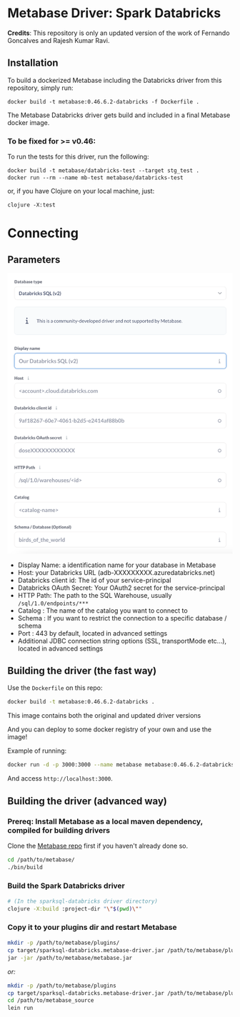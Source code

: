 # Metabase Driver: Spark Databricks

**Credits**: This repository is only an updated version of the work of Fernando Goncalves and Rajesh Kumar Ravi.

## Installation

To build a dockerized Metabase including the Databricks driver from this repository, simply run:

```
docker build -t metabase:0.46.6.2-databricks -f Dockerfile .
```

The Metabase Databricks driver gets build and included in a final Metabase docker image.

### To be fixed for >= v0.46:

To run the tests for this driver, run the following:

```
docker build -t metabase/databricks-test --target stg_test .
docker run --rm --name mb-test metabase/databricks-test
```

or, if you have Clojure on your local machine, just:

```
clojure -X:test
```

# Connecting

## Parameters

![Connection Parameters](docs/parameters.png)

- Display Name: a identification name for your database in Metabase
- Host: your Databricks URL (adb-XXXXXXXXX.azuredatabricks.net)
- Databricks client id: The id of your service-principal
- Databricks OAuth Secret: Your OAuth2 secret for the service-principal
- HTTP Path: The path to the SQL Warehouse, usually `/sql/1.0/endpoints/***`
- Catalog : The name of the catalog you want to connect to
- Schema : If you want to restrict the connection to a specific database / schema
- Port : 443 by default, located in advanced settings
- Additional JDBC connection string options (SSL, transportMode etc...), located in advanced settings

## Building the driver (the fast way)

Use the `Dockerfile` on this repo:

```bash
docker build -t metabase:0.46.6.2-databricks .
```

This image contains both the original and updated driver versions

And you can deploy to some docker registry of your own and use the image!

Example of running:

```bash
docker run -d -p 3000:3000 --name metabase metabase:0.46.6.2-databricks
```

And access `http://localhost:3000`.

## Building the driver (advanced way)

### Prereq: Install Metabase as a local maven dependency, compiled for building drivers

Clone the [Metabase repo](https://github.com/metabase/metabase) first if you haven't already done so.

```bash
cd /path/to/metabase/
./bin/build
```

### Build the Spark Databricks driver

```bash
# (In the sparksql-databricks driver directory)
clojure -X:build :project-dir "\"$(pwd)\""
```

### Copy it to your plugins dir and restart Metabase

```bash
mkdir -p /path/to/metabase/plugins/
cp target/sparksql-databricks.metabase-driver.jar /path/to/metabase/plugins/
jar -jar /path/to/metabase/metabase.jar
```

_or:_

```bash
mkdir -p /path/to/metabase/plugins
cp target/sparksql-databricks.metabase-driver.jar /path/to/metabase/plugins/
cd /path/to/metabase_source
lein run
```

